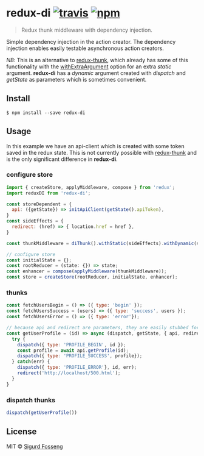 # redux-di [![travis][travis-image]][travis-url] [![npm][npm-image]][npm-url]
[travis-image]: https://travis-ci.org/laat/redux-di.svg?branch=master
[travis-url]: https://travis-ci.org/laat/redux-di
[npm-image]: https://img.shields.io/npm/v/redux-di.svg?style=flat
[npm-url]: https://npmjs.org/package/redux-di

> Redux thunk middleware with dependency injection.

Simple dependency injection in the action creator. The dependency
injection enables easily testable asynchronous action creators.

*NB*:
This is an alternative to [redux-thunk](https://github.com/gaearon/redux-thunk),
which already has some of this functionality with the
[withExtraArgument](https://github.com/gaearon/redux-thunk#injecting-a-custom-argument)
option for an extra *static* argument. **redux-di** has a *dynamic* argument created
with *dispatch* and *getState* as parameters which is sometimes convenient.


## Install

```
$ npm install --save redux-di
```

## Usage

In this example we have an api-client which is created with some token saved in
the redux state. This is not currently possible with
[redux-thunk](https://github.com/gaearon/redux-thunk) and is the only
significant difference in **redux-di**.

### configure store

```js
import { createStore, applyMiddleware, compose } from 'redux';
import reduxDI from 'redux-di';

const storeDependent = {
  api: ({getState}) => initApiClient(getState().apiToken),
}
const sideEffects = {
  redirect: (href) => { location.href = href },
}

const thunkMiddleware = diThunk().withStatic(sideEffects).withDynamic(storeDependent);

// configure store
const initialState = {};
const rootReducer = (state: {}) => state;
const enhancer = compose(applyMiddleware(thunkMiddleware));
const store = createStore(rootReducer, initialState, enhancer);
```

### thunks

```js
const fetchUsersBegin = () => ({ type: 'begin' });
const fetchUsersSuccess = (users) => ({ type: 'success', users });
const fetchUsersError = () => ({ type: 'error'});

// because api and redirect are parameters, they are easily stubbed for testing
const getUserProfile = (id) => async (dispatch, getState, { api, redirect }) => {
  try {
    dispatch({ type: 'PROFILE_BEGIN', id });
    const profile = await api.getProfile(id);
    dispatch({ type: 'PROFILE_SUCCESS', profile});
  } catch(err) {
    dispatch({ type: 'PROFILE_ERROR'}, id, err);
    redirect('http://localhost/500.html');
  }
}
```

### dispatch thunks

```js
dispatch(getUserProfile())
```
## License

MIT © [Sigurd Fosseng](https://github.com/laat)
